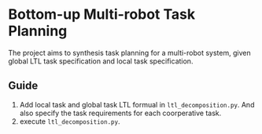 # Bottom-up Multi-robot Task Planning

The project aims to synthesis task planning for a multi-robot system, given global LTL task specification and local task specification.

## Guide

1. Add local task and global task LTL formual in `ltl_decomposition.py`. And also specify the task requirements for each coorperative task.
2. execute `ltl_decomposition.py`.